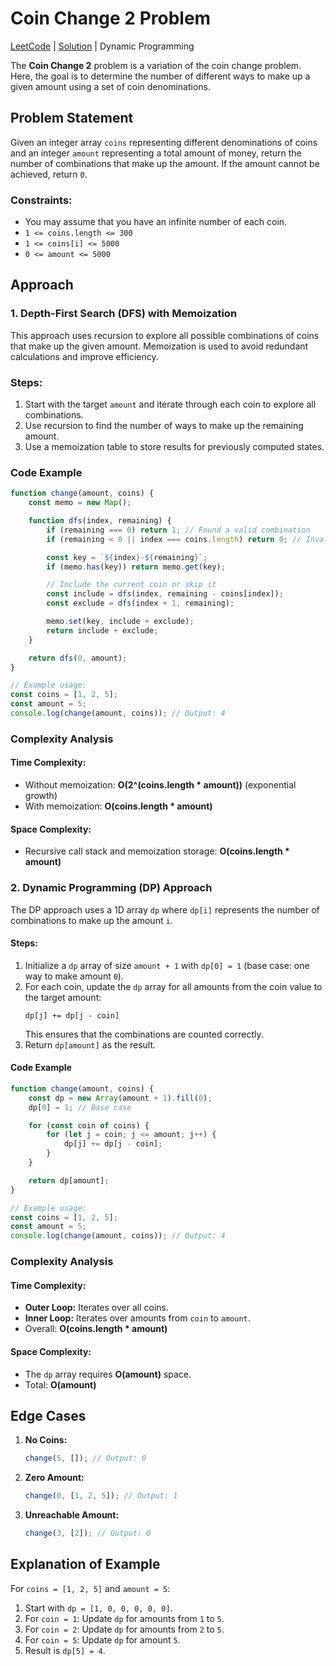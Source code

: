 # Coin Change 2 Problem

[LeetCode](https://leetcode.com/problems/coin-change-ii/)
|
[Solution](dp_518_coin-change-ii.js)
|
Dynamic Programming

The **Coin Change 2** problem is a variation of the coin change problem. Here, the goal is to determine the number of different ways to make up a given amount using a set of coin denominations.

## Problem Statement

Given an integer array `coins` representing different denominations of coins and an integer `amount` representing a total amount of money, return the number of combinations that make up the amount. If the amount cannot be achieved, return `0`.

### Constraints:
- You may assume that you have an infinite number of each coin.
- `1 <= coins.length <= 300`
- `1 <= coins[i] <= 5000`
- `0 <= amount <= 5000`

## Approach

### 1. Depth-First Search (DFS) with Memoization
This approach uses recursion to explore all possible combinations of coins that make up the given amount. Memoization is used to avoid redundant calculations and improve efficiency.

### Steps:
1. Start with the target `amount` and iterate through each coin to explore all combinations.
2. Use recursion to find the number of ways to make up the remaining amount.
3. Use a memoization table to store results for previously computed states.

### Code Example
```javascript
function change(amount, coins) {
    const memo = new Map();

    function dfs(index, remaining) {
        if (remaining === 0) return 1; // Found a valid combination
        if (remaining < 0 || index === coins.length) return 0; // Invalid case

        const key = `${index}-${remaining}`;
        if (memo.has(key)) return memo.get(key);

        // Include the current coin or skip it
        const include = dfs(index, remaining - coins[index]);
        const exclude = dfs(index + 1, remaining);

        memo.set(key, include + exclude);
        return include + exclude;
    }

    return dfs(0, amount);
}

// Example usage:
const coins = [1, 2, 5];
const amount = 5;
console.log(change(amount, coins)); // Output: 4
```

### Complexity Analysis
#### Time Complexity:
- Without memoization: **O(2^(coins.length \* amount))** (exponential growth)
- With memoization: **O(coins.length \* amount)**

#### Space Complexity:
- Recursive call stack and memoization storage: **O(coins.length \* amount)**

### 2. Dynamic Programming (DP) Approach
The DP approach uses a 1D array `dp` where `dp[i]` represents the number of combinations to make up the amount `i`.

#### Steps:
1. Initialize a `dp` array of size `amount + 1` with `dp[0] = 1` (base case: one way to make amount `0`).
2. For each coin, update the `dp` array for all amounts from the coin value to the target amount:
   ```
   dp[j] += dp[j - coin]
   ```
   This ensures that the combinations are counted correctly.
3. Return `dp[amount]` as the result.

#### Code Example
```javascript
function change(amount, coins) {
    const dp = new Array(amount + 1).fill(0);
    dp[0] = 1; // Base case

    for (const coin of coins) {
        for (let j = coin; j <= amount; j++) {
            dp[j] += dp[j - coin];
        }
    }

    return dp[amount];
}

// Example usage:
const coins = [1, 2, 5];
const amount = 5;
console.log(change(amount, coins)); // Output: 4
```

### Complexity Analysis
#### Time Complexity:
- **Outer Loop:** Iterates over all coins.
- **Inner Loop:** Iterates over amounts from `coin` to `amount`.
- Overall: **O(coins.length \* amount)**

#### Space Complexity:
- The `dp` array requires **O(amount)** space.
- Total: **O(amount)**

## Edge Cases
1. **No Coins:**
   ```javascript
   change(5, []); // Output: 0
   ```
2. **Zero Amount:**
   ```javascript
   change(0, [1, 2, 5]); // Output: 1
   ```
3. **Unreachable Amount:**
   ```javascript
   change(3, [2]); // Output: 0
   ```

## Explanation of Example
For `coins = [1, 2, 5]` and `amount = 5`:

1. Start with `dp = [1, 0, 0, 0, 0, 0]`.
2. For `coin = 1`: Update `dp` for amounts from `1` to `5`.
3. For `coin = 2`: Update `dp` for amounts from `2` to `5`.
4. For `coin = 5`: Update `dp` for amount `5`.
5. Result is `dp[5] = 4`.


